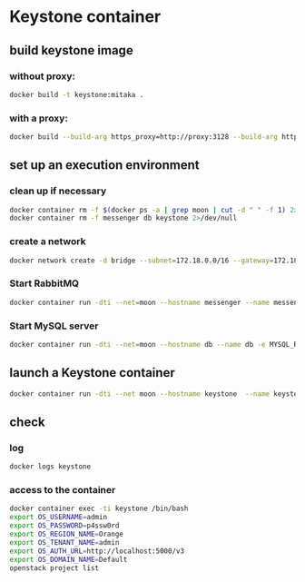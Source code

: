 # Keystone container

## build keystone image

### without proxy: 
```bash
docker build -t keystone:mitaka .
```

### with a proxy:
```bash
docker build --build-arg https_proxy=http://proxy:3128 --build-arg http_proxy=http://proxy:3128 -t keystone:mitaka .
```


## set up an execution environment

### clean up if necessary
```bash
docker container rm -f $(docker ps -a | grep moon | cut -d " " -f 1) 2>/dev/null
docker container rm -f messenger db keystone 2>/dev/null
```
 
### create a network
```bash
docker network create -d bridge --subnet=172.18.0.0/16 --gateway=172.18.0.1 moon
```

### Start RabbitMQ
```bash
docker container run -dti --net=moon --hostname messenger --name messenger -e RABBITMQ_DEFAULT_USER=moon -e RABBITMQ_DEFAULT_PASS=p4sswOrd1 -e RABBITMQ_NODENAME=rabbit@messenger -e RABBITMQ_DEFAULT_VHOST=moon -e RABBITMQ_HIPE_COMPILE=1 -p 5671:5671 -p 5672:5672 -p 8080:15672 rabbitmq:3-management
```


### Start MySQL server
```bash
docker container run -dti --net=moon --hostname db --name db -e MYSQL_ROOT_PASSWORD=p4sswOrd1 -e MYSQL_DATABASE=moon -e MYSQL_USER=moon -e MYSQL_PASSWORD=p4sswOrd1 -p 3306:3306 mysql:latest
```

## launch a Keystone container
```bash
docker container run -dti --net moon --hostname keystone  --name keystone  -e DB_HOST=db -e DB_PASSWORD_ROOT=p4sswOrd1 -p 35357:35357 -p 5000:5000 keystone:mitaka
```

## check
### log
```bash
docker logs keystone
```


### access to the container
```bash
docker container exec -ti keystone /bin/bash
export OS_USERNAME=admin
export OS_PASSWORD=p4ssw0rd
export OS_REGION_NAME=Orange
export OS_TENANT_NAME=admin
export OS_AUTH_URL=http://localhost:5000/v3
export OS_DOMAIN_NAME=Default
openstack project list
```
